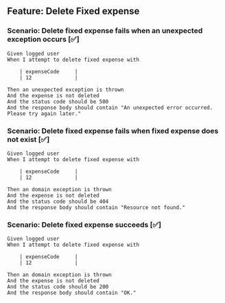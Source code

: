 ## Feature: Delete Fixed expense

### Scenario: Delete fixed expense fails when an unexpected exception occurs [✅]

    Given logged user 
    When I attempt to delete fixed expense with

        | expenseCode     |
        | 12              |

    Then an unexpected exception is thrown
    And the expense is not deleted
    And the status code should be 500
    And the response body should contain "An unexpected error occurred. Please try again later."

### Scenario: Delete fixed expense fails when fixed expense does not exist [✅]

    Given logged user
    When I attempt to delete fixed expense with

        | expenseCode     |
        | 12              |

    Then an domain exception is thrown
    And the expense is not deleted
    And the status code should be 404
    And the response body should contain "Resource not found."

### Scenario: Delete fixed expense succeeds [✅]

    Given logged user
    When I attempt to delete fixed expense with

        | expenseCode     |
        | 12              |

    Then an domain exception is thrown
    And the expense is not deleted
    And the status code should be 200
    And the response body should contain "OK."
